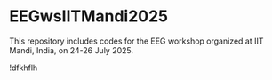 # EEGwsIITMandi2025
This repository includes codes for the EEG workshop organized at IIT Mandi, India, on 24-26 July 2025.

!dfkhflh